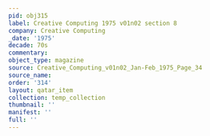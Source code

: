 ```yaml
---
pid: obj315
label: Creative Computing 1975 v01n02 section 8
company: Creative Computing
_date: '1975'
decade: 70s
commentary: 
object_type: magazine
source: Creative_Computing_v01n02_Jan-Feb_1975_Page_34
source_name: 
order: '314'
layout: qatar_item
collection: temp_collection
thumbnail: ''
manifest: ''
full: ''
---
```

